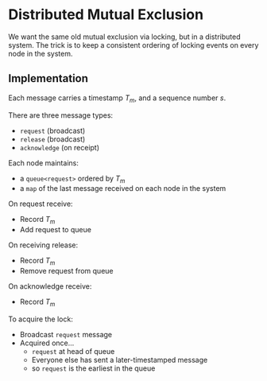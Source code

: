# Distributed Mutual Exclusion

We want the same old mutual exclusion via locking, but in a distributed system. The trick is to keep a consistent ordering of locking events on every node in the system.

## Implementation

Each message carries a timestamp $T_m$, and a sequence number $s$.

There are three message types:

- `request` (broadcast)
- `release` (broadcast)
- `acknowledge` (on receipt)

Each node maintains:

- a `queue<request>` ordered by $T_m$
- a `map` of the last message received on each node in the system

On request receive:

- Record $T_m$
- Add request to queue

On receiving release:

- Record $T_m$
- Remove request from queue

On acknowledge receive:

- Record $T_m$

To acquire the lock:

- Broadcast `request` message
- Acquired once...
  - `request` at head of queue
  - Everyone else has sent a later-timestamped message
  - so `request` is the earliest in the queue